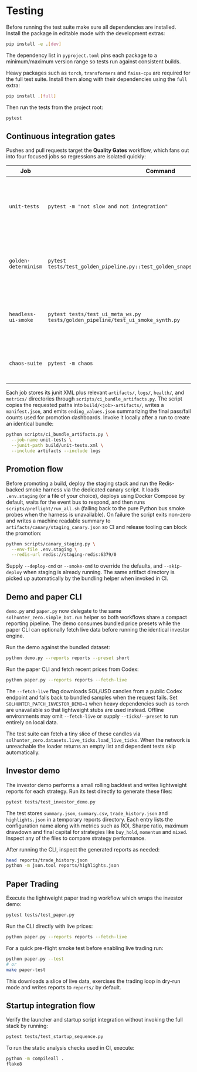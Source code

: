 # Testing

Before running the test suite make sure all dependencies are installed.
Install the package in editable mode with the development extras:

```bash
pip install -e .[dev]
```
The dependency list in `pyproject.toml` pins each package to a
minimum/maximum version range so tests run against consistent builds.

Heavy packages such as `torch`, `transformers` and `faiss-cpu` are
required for the full test suite. Install them along with their
dependencies using the ``full`` extra:

```bash
pip install .[full]
```

Then run the tests from the project root:

```bash
pytest
```

## Continuous integration gates

Pushes and pull requests target the **Quality Gates** workflow, which fans out
into four focused jobs so regressions are isolated quickly:

| Job | Command | Focus |
| --- | --- | --- |
| `unit-tests` | `pytest -m "not slow and not integration"` | Mainline unit suite plus protobuf validation, flake8, and bytecode compilation. |
| `golden-determinism` | `pytest tests/test_golden_pipeline.py::test_golden_snapshot_metrics_and_determinism` | Verifies that golden snapshots emit consistent hashes and metrics. |
| `headless-ui-smoke` | `pytest tests/test_ui_meta_ws.py tests/golden_pipeline/test_ui_smoke_synth.py` | Exercises the websocket-driven UI stack without a browser. |
| `chaos-suite` | `pytest -m chaos` | Short chaos drills that attack event bus failure handling. |

Each job stores its junit XML plus relevant `artifacts/`, `logs/`, `health/`,
and `metrics/` directories through `scripts/ci_bundle_artifacts.py`. The script
copies the requested paths into `build/<job>-artifacts/`, writes a
`manifest.json`, and emits `ending_values.json` summarizing the final pass/fail
counts used for promotion dashboards. Invoke it locally after a run to create
an identical bundle:

```bash
python scripts/ci_bundle_artifacts.py \
  --job-name unit-tests \
  --junit-path build/unit-tests.xml \
  --include artifacts --include logs
```

## Promotion flow

Before promoting a build, deploy the staging stack and run the Redis-backed
smoke harness via the dedicated canary script. It loads `.env.staging` (or a
file of your choice), deploys using Docker Compose by default, waits for the
event bus to respond, and then runs `scripts/preflight/run_all.sh` (falling back
to the pure Python bus smoke probes when the harness is unavailable). On
failure the script exits non-zero and writes a machine readable summary to
`artifacts/canary/staging_canary.json` so CI and release tooling can block the
promotion:

```bash
python scripts/canary_staging.py \
  --env-file .env.staging \
  --redis-url redis://staging-redis:6379/0
```

Supply `--deploy-cmd` or `--smoke-cmd` to override the defaults, and
`--skip-deploy` when staging is already running. The same artifact directory is
picked up automatically by the bundling helper when invoked in CI.

## Demo and paper CLI

`demo.py` and `paper.py` now delegate to the same
`solhunter_zero.simple_bot.run` helper so both workflows share a compact
reporting pipeline.  The demo consumes bundled price presets while the paper
CLI can optionally fetch live data before running the identical investor
engine.

Run the demo against the bundled dataset:

```bash
python demo.py --reports reports --preset short
```

Run the paper CLI and fetch recent prices from Codex:

```bash
python paper.py --reports reports --fetch-live
```

The `--fetch-live` flag downloads SOL/USD candles from a public Codex
endpoint and falls back to bundled samples when the request fails.  Set
`SOLHUNTER_PATCH_INVESTOR_DEMO=1` when heavy dependencies such as `torch`
are unavailable so that lightweight stubs are used instead.  Offline
environments may omit `--fetch-live` or supply `--ticks`/`--preset` to run
entirely on local data.

The test suite can fetch a tiny slice of these candles via
``solhunter_zero.datasets.live_ticks.load_live_ticks``.  When the network is
unreachable the loader returns an empty list and dependent tests skip
automatically.

## Investor demo

The investor demo performs a small rolling backtest and writes lightweight
reports for each strategy. Run its test directly to generate these files:

```bash
pytest tests/test_investor_demo.py
```

The test stores `summary.json`, `summary.csv`, `trade_history.json` and
`highlights.json` in a temporary reports directory. Each entry lists the
configuration name along with metrics such as ROI, Sharpe ratio, maximum
drawdown and final capital for strategies like `buy_hold`, `momentum` and
`mixed`. Inspect any of the files to compare strategy performance.

After running the CLI, inspect the generated reports as needed:

```bash
head reports/trade_history.json
python -m json.tool reports/highlights.json
```

## Paper Trading

Execute the lightweight paper trading workflow which wraps the investor demo:

```bash
pytest tests/test_paper.py
```

Run the CLI directly with live prices:

```bash
python paper.py --reports reports --fetch-live
```

For a quick pre-flight smoke test before enabling live trading run:

```bash
python paper.py --test
# or
make paper-test
```

This downloads a slice of live data, exercises the trading loop in dry-run
mode and writes reports to ``reports/`` by default.

## Startup integration flow

Verify the launcher and startup script integration without invoking the full
stack by running:

```bash
pytest tests/test_startup_sequence.py
```

To run the static analysis checks used in CI, execute:

```bash
python -m compileall .
flake8
```
